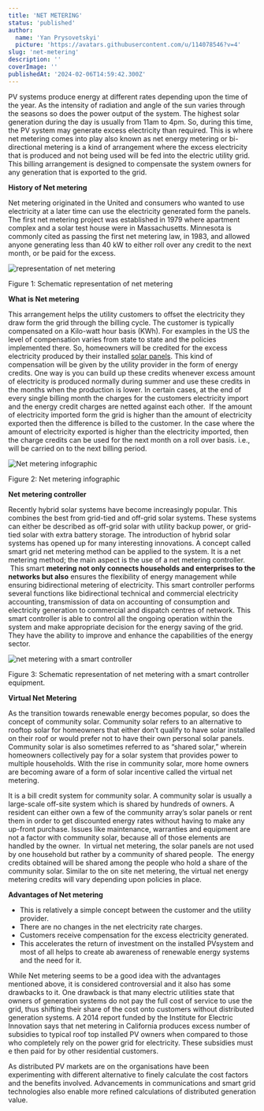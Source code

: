 ```yaml
---
title: 'NET METERING'
status: 'published'
author:
  name: 'Yan Prysovetskyi'
  picture: 'https://avatars.githubusercontent.com/u/114078546?v=4'
slug: 'net-metering'
description: ''
coverImage: ''
publishedAt: '2024-02-06T14:59:42.300Z'
---
```


PV systems produce energy at different rates depending upon the time of the year. As the intensity of radiation and angle of the sun varies through the seasons so does the power output of the system. The highest solar generation during the day is usually from 11am to 4pm. So, during this time, the PV system may generate excess electricity than required. This is where net metering comes into play also known as net energy metering or bi- directional metering is a kind of arrangement where the excess electricity that is produced and not being used will be fed into the electric utility grid. This billing arrangement is designed to compensate the system owners for any generation that is exported to the grid.

**History of Net metering**

Net metering originated in the United and consumers who wanted to use electricity at a later time can use the electricity generated form the panels. The first net metering project was established in 1979 where apartment complex and a solar test house were in Massachusetts. Minnesota is commonly cited as passing the first net metering law, in 1983, and allowed anyone generating less than 40 kW to either roll over any credit to the next month, or be paid for the excess.

![representation of net metering](https://ae-solar.com/wp-content/uploads/2021/07/image001.jpg)

Figure 1: Schematic representation of net metering

**What is Net metering**

This arrangement helps the utility customers to offset the electricity they draw form the grid through the billing cycle. The customer is typically compensated on a Kilo-watt hour basis (KWh). For examples in the US the level of compensation varies from state to state and the policies implemented there. So, homeowners will be credited for the excess electricity produced by their installed [solar panels](https://ae-solar.com/products-list/). This kind of compensation will be given by the utility provider in the form of energy credits. One way is you can build up these credits whenever excess amount of electricity is produced normally during summer and use these credits in the months when the production is lower. In certain cases, at the end of every single billing month the charges for the customers electricity import and the energy credit charges are netted against each other.  If the amount of electricity imported form the grid is higher than the amount of electricity exported then the difference is billed to the customer. In the case where the amount of electricity exported is higher than the electricity imported, then the charge credits can be used for the next month on a roll over basis. i.e., will be carried on to the next billing period.

![Net metering infographic](https://ae-solar.com/wp-content/uploads/2021/07/image002.jpg)

Figure 2: Net metering infographic

**Net metering controller**

Recently hybrid solar systems have become increasingly popular. This combines the best from grid-tied and off-grid solar systems. These systems can either be described as off-grid solar with utility backup power, or grid-tied solar with extra battery storage. The introduction of hybrid solar systems has opened up for many interesting innovations. A concept called smart grid net metering method can be applied to the system. It is a net metering method; the main aspect is the use of a net metering controller.  This smart **metering not only connects households and enterprises to the networks but also** ensures the flexibility of energy management while ensuring bidirectional metering of electricity. This smart controller performs several functions like bidirectional technical and commercial electricity accounting, transmission of data on accounting of consumption and electricity generation to commercial and dispatch centres of network. This smart controller is able to control all the ongoing operation within the system and make appropriate decision for the energy saving of the grid. They have the ability to improve and enhance the capabilities of the energy sector.

![net metering with a smart controller](https://ae-solar.com/wp-content/uploads/2021/07/image003.jpg)

Figure 3: Schematic representation of net metering with a smart controller equipment.

**Virtual Net Metering**

As the transition towards renewable energy becomes popular, so does the concept of community solar. Community solar refers to an alternative to rooftop solar for homeowners that either don’t qualify to have solar installed on their roof or would prefer not to have their own personal solar panels. Community solar is also sometimes referred to as “shared solar,” wherein homeowners collectively pay for a solar system that provides power to multiple households. With the rise in community solar, more home owners are becoming aware of a form of solar incentive called the virtual net metering.

It is a bill credit system for community solar. A community solar is usually a large-scale off-site system which is shared by hundreds of owners. A resident can either own a few of the community array’s solar panels or rent them in order to get discounted energy rates without having to make any up-front purchase. Issues like maintenance, warranties and equipment are not a factor with community solar, because all of those elements are handled by the owner.  In virtual net metering, the solar panels are not used by one household but rather by a community of shared people.  The energy credits obtained will be shared among the people who hold a share of the community solar. Similar to the on site net metering, the virtual net energy metering credits will vary depending upon policies in place.

**Advantages of Net metering**

- This is relatively a simple concept between the customer and the utility provider.
- There are no changes in the net electricity rate charges.
- Customers receive compensation for the excess electricity generated.
- This accelerates the return of investment on the installed PVsystem and most of all helps to create ab awareness of renewable energy systems and the need for it.

While Net metering seems to be a good idea with the advantages mentioned above, it is considered controversial and it also has some drawbacks to it. One drawback is that many electric utilities state that owners of generation systems do not pay the full cost of service to use the grid, thus shifting their share of the cost onto customers without distributed generation systems. A 2014 report funded by the Institute for Electric Innovation says that net metering in California produces excess number of subsidies to typical roof top installed PV owners when compared to those who completely rely on the power grid for electricity. These subsidies must e then paid for by other residential customers.

As distributed PV markets are on the organisations have been experimenting with different alternative to finely calculate the cost factors and the benefits involved. Advancements in communications and smart grid technologies also enable more refined calculations of distributed generation value.